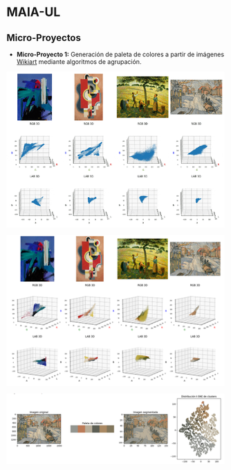 # MAIA-UL
## Micro-Proyectos
- **Micro-Proyecto 1:** Generación de paleta de colores a partir de imágenes [Wikiart](https://www.kaggle.com/datasets/steubk/wikiart) mediante algoritmos de agrupación.

![til](clip.gif)

![til](./img/clusters3d.png)

![til](./img/paleta.png)
